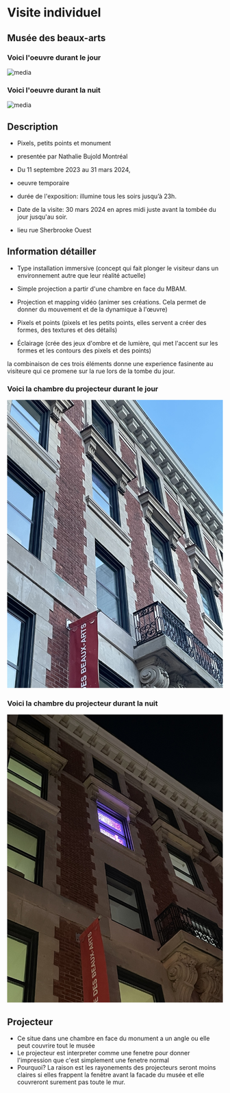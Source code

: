 # Visite individuel

##  Musée des beaux-arts

### Voici l'oeuvre durant le jour
![media](media/musée_jour.jpg)

### Voici l'oeuvre durant la nuit
![media](media/musée_nuit.jpg)


## Description
- Pixels, petits points et monument

- presentée par Nathalie Bujold Montréal
  
- Du 11 septembre 2023 au 31 mars 2024,
  
- oeuvre temporaire
  
- durée de l'exposition: illumine tous les soirs jusqu’à 23h.
  
- Date de la visite: 30 mars 2024 en apres midi juste avant la tombée du jour jusqu'au soir.
  
- lieu rue Sherbrooke Ouest


## Information détailler
- Type installation immersive (concept qui fait plonger le visiteur dans un environnement autre que leur réalité actuelle)

- Simple projection a partir d'une chambre en face du MBAM.

- Projection et mapping vidéo (animer ses créations. Cela permet de donner du mouvement et de la dynamique à l'œuvre)

- Pixels et points (pixels et les petits points, elles servent a créer des formes, des textures et des détails)

- Éclairage (crée des jeux d'ombre et de lumière, qui met l'accent sur les formes et les contours des pixels et des points)

la combinaison de ces trois éléments donne une experience fasinente au visiteure qui ce promene sur la rue lors de la tombe du jour.

### Voici la chambre du projecteur durant le jour
![media](media/chambre_projecteur_jour.jpg)

### Voici la chambre du projecteur durant la nuit
![media](media/chambre_projecteur_nuit.jpg)


## Projecteur
- Ce situe dans une chambre en face du monument a un angle ou elle peut couvrire tout le musée
-  Le projecteur est interpreter comme une fenetre pour donner l'impression que c'est simplement une fenetre normal
- Pourquoi? La raison est les rayonements des projecteurs seront moins claires si elles frappent la fenêtre avant la facade du musée et elle couvreront surement pas toute le mur.

